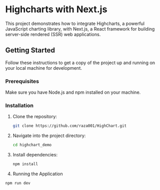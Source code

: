 # Highcharts with Next.js

This project demonstrates how to integrate Highcharts, a powerful JavaScript charting library, with Next.js, a React framework for building server-side rendered (SSR) web applications.

## Getting Started

Follow these instructions to get a copy of the project up and running on your local machine for development.

### Prerequisites

Make sure you have Node.js and npm installed on your machine.

### Installation

1. Clone the repository:

   ```bash
   git clone https://github.com/raza001/HighChart.git
2. Navigate into the project directory:
   ```bash
   cd highchart_demo
3. Install dependencies:
   ```bash
   npm install
   
4. Running the Application
  ```bash
  npm run dev

   
